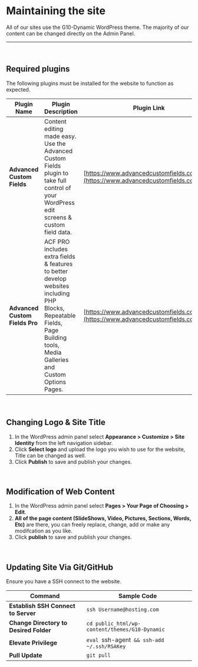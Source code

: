 # Maintaining the site
All of our sites use the G10-Dynamic WordPress theme. The majority of our content can be changed directly on the Admin Panel.
___

<br>

## Required plugins
The following plugins must be installed for the website to function as expected.

Plugin Name | Plugin Description | Plugin Link
--------|--------|--------
**Advanced Custom Fields** | Content editing made easy. Use the Advanced Custom Fields plugin to take full control of your WordPress edit screens & custom field data. | [https://www.advancedcustomfields.com/](https://www.advancedcustomfields.com/)
**Advanced Custom Fields Pro** | ACF PRO includes extra fields & features to better develop websites including PHP Blocks, Repeatable Fields, Page Building tools, Media Galleries and Custom Options Pages. | [https://www.advancedcustomfields.com/pro/](https://www.advancedcustomfields.com/pro/)
<br>

## Changing Logo & Site Title
1. In the WordPress admin panel select **Appearance > Customize > Site Identity** from the left navigation sidebar.
2. Click **Select logo** and upload the logo you wish to use for the website, Title can be changed as well.
3. Click **Publish** to save and publish your changes.
<br>


## Modification of Web Content
1. In the WordPress admin panel select **Pages > Your Page of Choosing > Edit**.
2. **All of the page content (SlideShows, Video, Pictures, Sections, Words, Etc)** are there, you can freely replace, change, add or make any modifcation as you like.
3. Click **publish** to save and publish your changes.
<br>

## Updating Site Via Git/GitHub
Ensure you have a SSH connect to the website. 

Command | Sample Code
-------------|----------------
**Establish SSH Connect to Server** | `ssh Username@hosting.com`
**Change Directory to Desired Folder** | `cd public_html/wp-content/themes/G10-Dynamic`
**Elevate Privilege** | `eval `ssh-agent` && ssh-add ~/.ssh/RSAKey`
**Pull Update** | `git pull`

